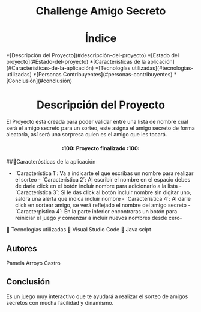 <h1 align="center">Challenge Amigo Secreto</h1> 




<h1 align="center">Índice</h1>
*[Descripción del Proyecto](#descripción-del-proyecto)
*[Estado del proyecto](#Estado-del-proyecto)
*[Características de la aplicación](#Características-de-la-aplicación)
*[Tecnologías utilizadas](#tecnologías-utilizadas)
*[Personas Contribuyentes](#personas-contribuyentes)
*[Conclusión](#conclusión)

<h1 align="center">Descripción del Proyecto</h1>

El Proyecto esta creada para poder validar entre una lista de nombre cual será el amigo secreto para un sorteo, este asigna el amigo secreto de forma aleatoría, así será una sorpresa quien es el amigo que les tocará.

<h4 align="center">
:100: Proyecto finalizado :100:
</h4>

##:hammer:Caracterósticas de la aplicación
-  ´Característica 1´: Va a indicarte el que escribas un nombre para realizar el sorteo - ´Característica 2´: Al escribir el nombre en el espacio debes de darle click en el botón incluir nombre para adicionarlo a la lista - ´Característica 3´: Si le das click al botón incluir nombre sin digitar uno, saldra una alerta que indica incluir nombre - ´Característica 4´: Al darle click en sortear amigo, se verá reflejado el nombre del amigo secreto - ´Caracterpistica 4´: En la parte inferior encontraras un botón para reiniciar el juego y comenzar a incluir nuevos nombres desde cero-

:floppy_disk: Tecnologías utilizadas
:small_orange_diamond: Visual Studio Code
:small_orange_diamond: Java scipt


## Autores
Pamela Arroyo Castro

## Conclusión
Es un juego muy interactivo que te ayudará a realizar el sorteo de amigos secretos con mucha facilidad y dinamismo.
